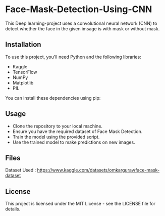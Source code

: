 # Face-Mask-Detection-Using-CNN

This Deep learning-project uses a convolutional neural network (CNN) to detect whether the face in the given imsage is with mask or without mask.

## Installation

To use this project, you'll need Python and the following libraries:
* Kaggle
* TensorFlow
* NumPy
* Matplotlib
* PIL

You can install these dependencies using pip:

## Usage
* Clone the repository to your local machine.
* Ensure you have the required dataset of Face Mask Detection.
* Train the model using the provided script.
* Use the trained model to make predictions on new images.

## Files
Dataset Used : https://www.kaggle.com/datasets/omkargurav/face-mask-dataset

## License

This project is licensed under the MIT License - see the LICENSE file for details.

